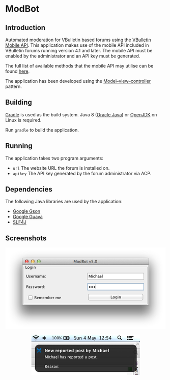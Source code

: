 ModBot
======

Introduction
------------

Automated moderation for VBulletin based forums using the
[VBulletin Mobile API][api]. This application makes use of the mobile API
included in VBulletin forums running version 4.1 and later. The mobile API must
be enabled by the administrator and an API key must be generated.

The full list of available methods that the mobile API may utilise can be found
[here][methodlist].

The application has been developed using the [Model–view–controller][mvc]
pattern.

Building
--------

[Gradle][gradle] is used as the build system. Java 8 ([Oracle Java][oracle]) or
[OpenJDK][openjdk] on Linux is required.

Run `gradle` to build the application.

Running
-------

The application takes two program arguments:

* `url` The website URL the forum is installed on.
* `apikey` The API key generated by the forum administrator via ACP.

Dependencies
------------

The following Java libraries are used by the application:

* [Google Gson][gson]
* [Google Guava][guava]
* [SLF4J][slf4j]

Screenshots
------------

<p align="center">
  <img src="https://raw.githubusercontent.com/MikeBull94/modbot/master/img/screenshot1.png">
</p>
<p align="center">
  <img src="https://raw.githubusercontent.com/MikeBull94/modbot/master/img/screenshot2.png">
</p>

[api]: http://www.vbulletin.com/vbcms/content.php/334-mobile-api
[methodlist]: http://www.vbulletin.com/vbcms/content.php/352-Method-List
[mvc]: http://en.wikipedia.org/wiki/Model%E2%80%93view%E2%80%93controller
[gradle]: http://www.gradle.org/
[oracle]: http://www.oracle.com/technetwork/java/javase/downloads/index.html
[openjdk]: http://openjdk.java.net/
[gson]: https://code.google.com/p/google-gson/
[guava]: https://code.google.com/p/guava-libraries/
[slf4j]: http://www.slf4j.org/
